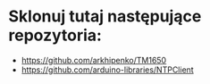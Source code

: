 # Sklonuj tutaj następujące repozytoria:
- https://github.com/arkhipenko/TM1650
- https://github.com/arduino-libraries/NTPClient